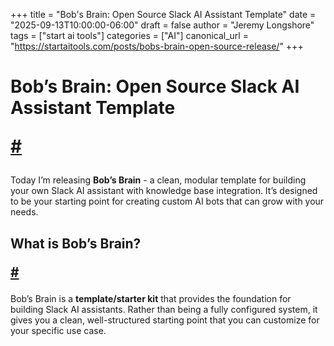 +++
title = "Bob's Brain: Open Source Slack AI Assistant Template"
date = "2025-09-13T10:00:00-06:00"
draft = false
author = "Jeremy Longshore"
tags = ["start ai tools"]
categories = ["AI"]
canonical_url = "https://startaitools.com/posts/bobs-brain-open-source-release/"
+++

<h1 id="bobs-brain-open-source-slack-ai-assistant-template">
 Bob’s Brain: Open Source Slack AI Assistant Template
 
 <a class="anchor" href="#bobs-brain-open-source-slack-ai-assistant-template">#</a>
</h1>
<p>Today I’m releasing <strong>Bob’s Brain</strong> - a clean, modular template for building your own Slack AI assistant with knowledge base integration. It’s designed to be your starting point for creating custom AI bots that can grow with your needs.</p>
<h2 id="what-is-bobs-brain">
 What is Bob’s Brain?
 
 <a class="anchor" href="#what-is-bobs-brain">#</a>
</h2>
<p>Bob’s Brain is a <strong>template/starter kit</strong> that provides the foundation for building Slack AI assistants. Rather than being a fully configured system, it gives you a clean, well-structured starting point that you can customize for your specific use case.</p>
